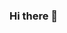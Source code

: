 ### Hi there 👋

<!--
**danialkhan02/danialkhan02** is a ✨ _special_ ✨ repository because its `README.md` (this file) appears on your GitHub profile.

👋 Hi, I’m @danialkhan02
👀 I’m interested in Artificial Intelligence and Data Science
🌱 I’m currently learning C,C++, Python, Go
💞️ I’m looking to collaborate on Software Development projects and app development
📫 How to reach me dani.khan@mail.utoronto.ca
